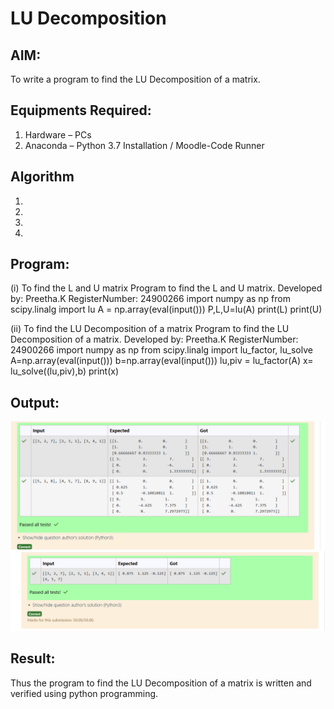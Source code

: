 # LU Decomposition 

## AIM:
To write a program to find the LU Decomposition of a matrix.

## Equipments Required:
1. Hardware – PCs
2. Anaconda – Python 3.7 Installation / Moodle-Code Runner

## Algorithm
1. 
2. 
3. 
4. 

## Program:
(i) To find the L and U matrix
Program to find the L and U matrix.
Developed by: Preetha.K
RegisterNumber: 24900266
import numpy as np
from scipy.linalg import lu
A = np.array(eval(input()))
P,L,U=lu(A)
print(L)
print(U)

(ii) To find the LU Decomposition of a matrix
Program to find the LU Decomposition of a matrix.
Developed by: Preetha.K
RegisterNumber: 24900266
import numpy as np
from scipy.linalg import lu_factor, lu_solve
A=np.array(eval(input()))
b=np.array(eval(input()))
lu,piv = lu_factor(A)
x= lu_solve((lu,piv),b)
print(x)


## Output:
![result](<Screenshot 2024-12-06 222458.png>)
![alt text](<Screenshot 2024-12-06 222514.png>)


## Result:
Thus the program to find the LU Decomposition of a matrix is written and verified using python programming.

